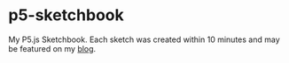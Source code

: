 # p5-sketchbook
My P5.js Sketchbook. Each sketch was created within 10 minutes and may be featured on my [blog](http://niklasbarning.de/).

